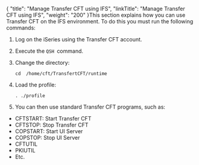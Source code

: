 {
    "title": "Manage Transfer CFT using IFS",
    "linkTitle": "Manage Transfer CFT using IFS",
    "weight": "200"
}This section explains how you can use Transfer CFT on the IFS environment. To do this you must run the following commands:

1.  Log on the iSeries using the Transfer CFT account.

2.  Execute the `QSH `command.

3.  Change the directory:

        cd  /home/cft/TransfertCFT/runtime

4.  Load the profile:

        . ./profile

5.  You can then use standard Transfer CFT programs, such as:

-   CFTSTART: Start Transfer CFT
-   CFTSTOP: Stop Transfer CFT
-   COPSTART: Start UI Server
-   COPSTOP: Stop UI Server
-   CFTUTIL
-   PKIUTIL
-   Etc.
